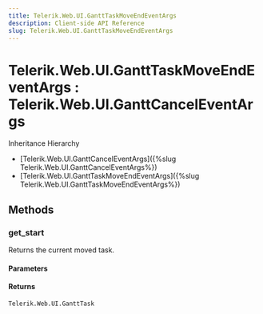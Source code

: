 ```yaml
---
title: Telerik.Web.UI.GanttTaskMoveEndEventArgs 
description: Client-side API Reference
slug: Telerik.Web.UI.GanttTaskMoveEndEventArgs 
---
```


# Telerik.Web.UI.GanttTaskMoveEndEventArgs : Telerik.Web.UI.GanttCancelEventArgs


Inheritance Hierarchy

* [Telerik.Web.UI.GanttCancelEventArgs]({%slug Telerik.Web.UI.GanttCancelEventArgs%})
* [Telerik.Web.UI.GanttTaskMoveEndEventArgs]({%slug Telerik.Web.UI.GanttTaskMoveEndEventArgs%})


## Methods

### get_start

Returns the current moved task. 

#### Parameters

#### Returns

`Telerik.Web.UI.GanttTask`


